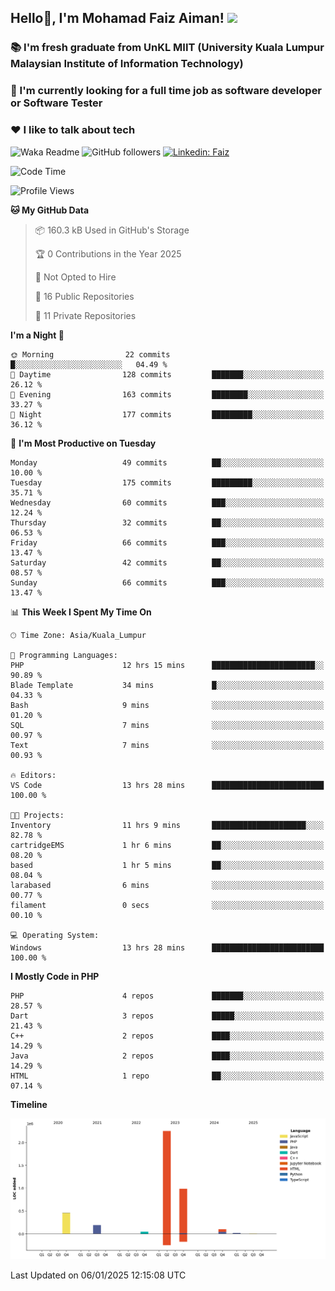<h2> Hello👋, I'm Mohamad Faiz Aiman! <img src="https://media.giphy.com/media/12oufCB0MyZ1Go/giphy.gif" width="50"></h2>

### 📚 I'm fresh graduate from UnKL MIIT (University Kuala Lumpur Malaysian Institute of Information Technology)
###  🔭 I'm currently looking for a full time job as software developer or Software Tester
###  ❤️ I like to talk about tech 


![Waka Readme](https://github.com/anmol098/anmol098/workflows/Waka%20Readme/badge.svg)
![GitHub followers](https://img.shields.io/github/followers/faizaiman?label=Follow&style=social)
[![Linkedin: Faiz](https://img.shields.io/badge/-Faiz-blue?style=flat-square&logo=Linkedin&logoColor=white&link=https://www.linkedin.com/in/mohamad-faiz-aiman-623747192/)](https://www.linkedin.com/in/mohamad-faiz-aiman-623747192/)

<!--START_SECTION:waka-->
![Code Time](http://img.shields.io/badge/Code%20Time-265%20hrs%2022%20mins-blue)

![Profile Views](http://img.shields.io/badge/Profile%20Views-9-blue)

**🐱 My GitHub Data** 

> 📦 160.3 kB Used in GitHub's Storage 
 > 
> 🏆 0 Contributions in the Year 2025
 > 
> 🚫 Not Opted to Hire
 > 
> 📜 16 Public Repositories 
 > 
> 🔑 11 Private Repositories 
 > 
**I'm a Night 🦉** 

```text
🌞 Morning                22 commits          █░░░░░░░░░░░░░░░░░░░░░░░░   04.49 % 
🌆 Daytime                128 commits         ███████░░░░░░░░░░░░░░░░░░   26.12 % 
🌃 Evening                163 commits         ████████░░░░░░░░░░░░░░░░░   33.27 % 
🌙 Night                  177 commits         █████████░░░░░░░░░░░░░░░░   36.12 % 
```
📅 **I'm Most Productive on Tuesday** 

```text
Monday                   49 commits          ██░░░░░░░░░░░░░░░░░░░░░░░   10.00 % 
Tuesday                  175 commits         █████████░░░░░░░░░░░░░░░░   35.71 % 
Wednesday                60 commits          ███░░░░░░░░░░░░░░░░░░░░░░   12.24 % 
Thursday                 32 commits          ██░░░░░░░░░░░░░░░░░░░░░░░   06.53 % 
Friday                   66 commits          ███░░░░░░░░░░░░░░░░░░░░░░   13.47 % 
Saturday                 42 commits          ██░░░░░░░░░░░░░░░░░░░░░░░   08.57 % 
Sunday                   66 commits          ███░░░░░░░░░░░░░░░░░░░░░░   13.47 % 
```


📊 **This Week I Spent My Time On** 

```text
🕑︎ Time Zone: Asia/Kuala_Lumpur

💬 Programming Languages: 
PHP                      12 hrs 15 mins      ███████████████████████░░   90.89 % 
Blade Template           34 mins             █░░░░░░░░░░░░░░░░░░░░░░░░   04.33 % 
Bash                     9 mins              ░░░░░░░░░░░░░░░░░░░░░░░░░   01.20 % 
SQL                      7 mins              ░░░░░░░░░░░░░░░░░░░░░░░░░   00.97 % 
Text                     7 mins              ░░░░░░░░░░░░░░░░░░░░░░░░░   00.93 % 

🔥 Editors: 
VS Code                  13 hrs 28 mins      █████████████████████████   100.00 % 

🐱‍💻 Projects: 
Inventory                11 hrs 9 mins       █████████████████████░░░░   82.78 % 
cartridgeEMS             1 hr 6 mins         ██░░░░░░░░░░░░░░░░░░░░░░░   08.20 % 
based                    1 hr 5 mins         ██░░░░░░░░░░░░░░░░░░░░░░░   08.04 % 
larabased                6 mins              ░░░░░░░░░░░░░░░░░░░░░░░░░   00.77 % 
filament                 0 secs              ░░░░░░░░░░░░░░░░░░░░░░░░░   00.10 % 

💻 Operating System: 
Windows                  13 hrs 28 mins      █████████████████████████   100.00 % 
```

**I Mostly Code in PHP** 

```text
PHP                      4 repos             ███████░░░░░░░░░░░░░░░░░░   28.57 % 
Dart                     3 repos             █████░░░░░░░░░░░░░░░░░░░░   21.43 % 
C++                      2 repos             ████░░░░░░░░░░░░░░░░░░░░░   14.29 % 
Java                     2 repos             ████░░░░░░░░░░░░░░░░░░░░░   14.29 % 
HTML                     1 repo              ██░░░░░░░░░░░░░░░░░░░░░░░   07.14 % 
```



**Timeline**

![Lines of Code chart](https://raw.githubusercontent.com/faizaiman/faizaiman/main/assets/bar_graph.png)


 Last Updated on 06/01/2025 12:15:08 UTC
<!--END_SECTION:waka-->
